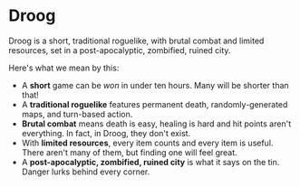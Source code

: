 Droog
=====

Droog is a short, traditional roguelike, with brutal combat and limited
resources, set in a post-apocalyptic, zombified, ruined city.

Here's what we mean by this:
- A **short** game can be _won_ in under ten hours. Many will be shorter than
that!
- A **traditional roguelike** features permanent death, randomly-generated maps,
and turn-based action.
- **Brutal combat** means death is easy, healing is hard and hit points aren't
everything. In fact, in Droog, they don't exist.
- With **limited resources**, every item counts and every item is useful. There
aren't many of them, but finding one will feel great.
- A **post-apocalyptic, zombified, ruined city** is what it says on the tin.
Danger lurks behind every corner.
